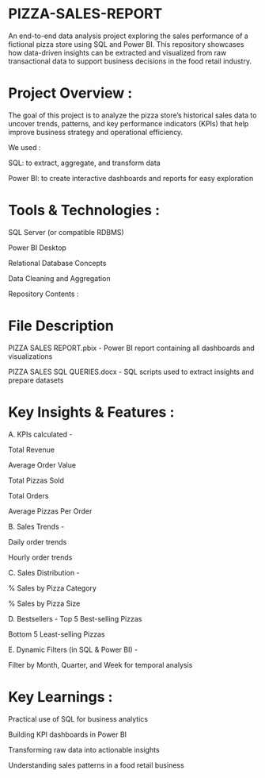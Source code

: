 # PIZZA-SALES-REPORT
An end-to-end data analysis project exploring the sales performance of a fictional pizza store using SQL and Power BI.  This repository showcases how data-driven insights can be extracted and visualized from raw transactional data to support business decisions in the food retail industry.

# Project Overview :

The goal of this project is to analyze the pizza store’s historical sales data to uncover trends, patterns, and key performance indicators (KPIs) that help improve business strategy and operational efficiency.

We used :

SQL: to extract, aggregate, and transform data

Power BI: to create interactive dashboards and reports for easy exploration

# Tools & Technologies :

SQL Server (or compatible RDBMS)

Power BI Desktop

Relational Database Concepts

Data Cleaning and Aggregation

Repository Contents :

# File	Description

PIZZA SALES REPORT.pbix	- Power BI report containing all dashboards and visualizations

PIZZA SALES SQL QUERIES.docx - SQL scripts used to extract insights and prepare datasets

# Key Insights & Features :

A. KPIs calculated -

Total Revenue

Average Order Value

Total Pizzas Sold

Total Orders

Average Pizzas Per Order

B. Sales Trends -

Daily order trends

Hourly order trends

C. Sales Distribution -

% Sales by Pizza Category

% Sales by Pizza Size

D. Bestsellers -
Top 5 Best-selling Pizzas

Bottom 5 Least-selling Pizzas

E. Dynamic Filters (in SQL & Power BI) -

Filter by Month, Quarter, and Week for temporal analysis

# Key Learnings :

Practical use of SQL for business analytics

Building KPI dashboards in Power BI

Transforming raw data into actionable insights

Understanding sales patterns in a food retail business

